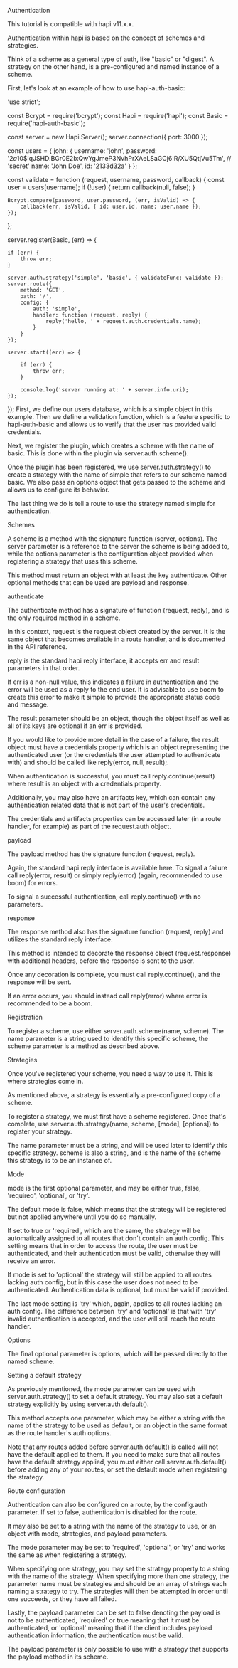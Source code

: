 Authentication

This tutorial is compatible with hapi v11.x.x.

Authentication within hapi is based on the concept of schemes and strategies.

Think of a scheme as a general type of auth, like "basic" or "digest". A strategy on the other hand, is a pre-configured and named instance of a scheme.

First, let's look at an example of how to use hapi-auth-basic:

'use strict';

const Bcrypt = require('bcrypt');
const Hapi = require('hapi');
const Basic = require('hapi-auth-basic');

const server = new Hapi.Server();
server.connection({ port: 3000 });

const users = {
    john: {
        username: 'john',
        password: '$2a$10$iqJSHD.BGr0E2IxQwYgJmeP3NvhPrXAeLSaGCj6IR/XU5QtjVu5Tm',   // 'secret'
        name: 'John Doe',
        id: '2133d32a'
    }
};

const validate = function (request, username, password, callback) {
    const user = users[username];
    if (!user) {
        return callback(null, false);
    }

    Bcrypt.compare(password, user.password, (err, isValid) => {
        callback(err, isValid, { id: user.id, name: user.name });
    });
};

server.register(Basic, (err) => {

    if (err) {
        throw err;
    }

    server.auth.strategy('simple', 'basic', { validateFunc: validate });
    server.route({
        method: 'GET',
        path: '/',
        config: {
            auth: 'simple',
            handler: function (request, reply) {
                reply('hello, ' + request.auth.credentials.name);
            }
        }
    });

    server.start((err) => {

        if (err) {
            throw err;
        }

        console.log('server running at: ' + server.info.uri);
    });
});
First, we define our users database, which is a simple object in this example. Then we define a validation function, which is a feature specific to hapi-auth-basic and allows us to verify that the user has provided valid credentials.

Next, we register the plugin, which creates a scheme with the name of basic. This is done within the plugin via server.auth.scheme().

Once the plugin has been registered, we use server.auth.strategy() to create a strategy with the name of simple that refers to our scheme named basic. We also pass an options object that gets passed to the scheme and allows us to configure its behavior.

The last thing we do is tell a route to use the strategy named simple for authentication.

Schemes

A scheme is a method with the signature function (server, options). The server parameter is a reference to the server the scheme is being added to, while the options parameter is the configuration object provided when registering a strategy that uses this scheme.

This method must return an object with at least the key authenticate. Other optional methods that can be used are payload and response.

authenticate

The authenticate method has a signature of function (request, reply), and is the only required method in a scheme.

In this context, request is the request object created by the server. It is the same object that becomes available in a route handler, and is documented in the API reference.

reply is the standard hapi reply interface, it accepts err and result parameters in that order.

If err is a non-null value, this indicates a failure in authentication and the error will be used as a reply to the end user. It is advisable to use boom to create this error to make it simple to provide the appropriate status code and message.

The result parameter should be an object, though the object itself as well as all of its keys are optional if an err is provided.

If you would like to provide more detail in the case of a failure, the result object must have a credentials property which is an object representing the authenticated user (or the credentials the user attempted to authenticate with) and should be called like reply(error, null, result);.

When authentication is successful, you must call reply.continue(result) where result is an object with a credentials property.

Additionally, you may also have an artifacts key, which can contain any authentication related data that is not part of the user's credentials.

The credentials and artifacts properties can be accessed later (in a route handler, for example) as part of the request.auth object.

payload

The payload method has the signature function (request, reply).

Again, the standard hapi reply interface is available here. To signal a failure call reply(error, result) or simply reply(error) (again, recommended to use boom) for errors.

To signal a successful authentication, call reply.continue() with no parameters.

response

The response method also has the signature function (request, reply) and utilizes the standard reply interface.

This method is intended to decorate the response object (request.response) with additional headers, before the response is sent to the user.

Once any decoration is complete, you must call reply.continue(), and the response will be sent.

If an error occurs, you should instead call reply(error) where error is recommended to be a boom.

Registration

To register a scheme, use either server.auth.scheme(name, scheme). The name parameter is a string used to identify this specific scheme, the scheme parameter is a method as described above.

Strategies

Once you've registered your scheme, you need a way to use it. This is where strategies come in.

As mentioned above, a strategy is essentially a pre-configured copy of a scheme.

To register a strategy, we must first have a scheme registered. Once that's complete, use server.auth.strategy(name, scheme, [mode], [options]) to register your strategy.

The name parameter must be a string, and will be used later to identify this specific strategy. scheme is also a string, and is the name of the scheme this strategy is to be an instance of.

Mode

mode is the first optional parameter, and may be either true, false, 'required', 'optional', or 'try'.

The default mode is false, which means that the strategy will be registered but not applied anywhere until you do so manually.

If set to true or 'required', which are the same, the strategy will be automatically assigned to all routes that don't contain an auth config. This setting means that in order to access the route, the user must be authenticated, and their authentication must be valid, otherwise they will receive an error.

If mode is set to 'optional' the strategy will still be applied to all routes lacking auth config, but in this case the user does not need to be authenticated. Authentication data is optional, but must be valid if provided.

The last mode setting is 'try' which, again, applies to all routes lacking an auth config. The difference between 'try' and 'optional' is that with 'try' invalid authentication is accepted, and the user will still reach the route handler.

Options

The final optional parameter is options, which will be passed directly to the named scheme.

Setting a default strategy

As previously mentioned, the mode parameter can be used with server.auth.strategy() to set a default strategy. You may also set a default strategy explicitly by using server.auth.default().

This method accepts one parameter, which may be either a string with the name of the strategy to be used as default, or an object in the same format as the route handler's auth options.

Note that any routes added before server.auth.default() is called will not have the default applied to them. If you need to make sure that all routes have the default strategy applied, you must either call server.auth.default() before adding any of your routes, or set the default mode when registering the strategy.

Route configuration

Authentication can also be configured on a route, by the config.auth parameter. If set to false, authentication is disabled for the route.

It may also be set to a string with the name of the strategy to use, or an object with mode, strategies, and payload parameters.

The mode parameter may be set to 'required', 'optional', or 'try' and works the same as when registering a strategy.

When specifying one strategy, you may set the strategy property to a string with the name of the strategy. When specifying more than one strategy, the parameter name must be strategies and should be an array of strings each naming a strategy to try. The strategies will then be attempted in order until one succeeds, or they have all failed.

Lastly, the payload parameter can be set to false denoting the payload is not to be authenticated, 'required' or true meaning that it must be authenticated, or 'optional' meaning that if the client includes payload authentication information, the authentication must be valid.

The payload parameter is only possible to use with a strategy that supports the payload method in its scheme.